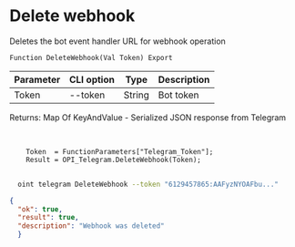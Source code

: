 ﻿---
sidebar_position: 4
---

# Delete webhook
 Deletes the bot event handler URL for webhook operation



`Function DeleteWebhook(Val Token) Export`

  | Parameter | CLI option | Type | Description |
  |-|-|-|-|
  | Token | --token | String | Bot token |

  
  Returns:  Map Of KeyAndValue - Serialized JSON response from Telegram

<br/>




```bsl title="Code example"
    Token  = FunctionParameters["Telegram_Token"];
    Result = OPI_Telegram.DeleteWebhook(Token);
```



```sh title="CLI command example"
    
  oint telegram DeleteWebhook --token "6129457865:AAFyzNYOAFbu..."

```

```json title="Result"
{
  "ok": true,
  "result": true,
  "description": "Webhook was deleted"
  }
```

